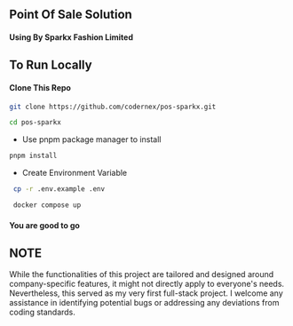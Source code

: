 <!--
  Title: Point of sale solution
  Description: A point of sale solutions application

Keywords: React, Typescipt, Express, Point Of Sale, POS
  Author: codernex
  -->

## Point Of Sale Solution

#### Using By Sparkx Fashion Limited

## To Run Locally

#### Clone This Repo

```bash
git clone https://github.com/codernex/pos-sparkx.git

cd pos-sparkx

```

- Use pnpm package manager to install

```bash
pnpm install
```

- Create Environment Variable

```bash
 cp -r .env.example .env

 docker compose up
```

#### You are good to go

## NOTE

While the functionalities of this project are tailored and designed around company-specific features, it might not directly apply to everyone's needs. Nevertheless, this served as my very first full-stack project. I welcome any assistance in identifying potential bugs or addressing any deviations from coding standards.
